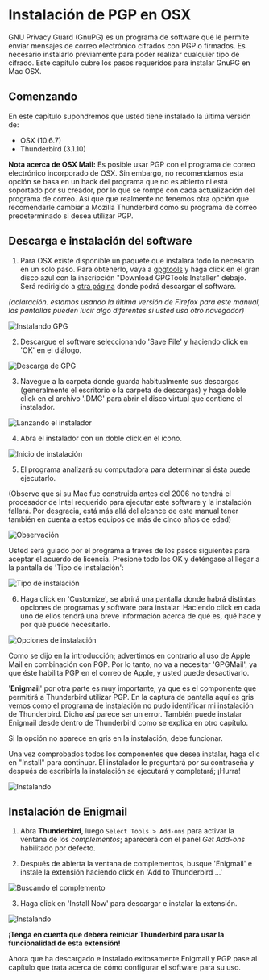 Instalación de PGP en OSX
=========================

GNU Privacy Guard (GnuPG) es un programa de software que le permite enviar mensajes de correo electrónico cifrados con PGP o firmados. Es necesario instalarlo previamente para poder realizar cualquier tipo de cifrado. Este capítulo cubre los pasos requeridos para instalar GnuPG en Mac OSX.

Comenzando
----------

En este capítulo supondremos que usted tiene instalado la última versión de:

 * OSX (10.6.7)
 * Thunderbird (3.1.10)

 **Nota acerca de OSX Mail:** Es posible usar PGP con el programa de correo electrónico incorporado de OSX. Sin embargo, no recomendamos esta opción se basa en un hack del programa que no es abierto ni está soportado por su creador, por lo que se rompe con cada actualización del programa de correo. Así que que realmente no tenemos otra opción que recomendarle cambiar a Mozilla Thunderbird como su programa de correo predeterminado si desea utilizar PGP. 

Descarga e instalación del software
-----------------------------------

 1. Para OSX existe disponible un paquete que instalará todo lo necesario en un solo paso. Para obtenerlo, vaya a [gpgtools](http://www.gpgtools.org/) y haga click en el gran disco azul con la inscripción "Download GPGTools Installer" debajo. Será redirigido a [otra página](http://www.gpgtools.org/installer/index.html) donde podrá descargar el software.

*(aclaración. estamos usando la última versión de Firefox para este manual, las pantallas pueden lucir algo diferentes si usted usa otro navegador)*

![Instalando GPG](gpg_mac_inst_1.jpg)

 2. Descargue el software seleccionando 'Save File' y haciendo click en 'OK' en el diálogo.

 ![Descarga de GPG](gpg_mac_inst_2.jpg)

 3. Navegue a la carpeta donde guarda habitualmente sus descargas (generalmente el escritorio o la carpeta de descargas) y haga doble click en el archivo '.DMG' para abrir el disco virtual que contiene el instalador.

 ![Lanzando el instalador](gpg_mac_inst_3.jpg)

 4. Abra el instalador con un doble click en el ícono.

 ![Inicio de instalación](gpg_mac_inst_4.jpg)

 5. El programa analizará su computadora para determinar si ésta puede ejecutarlo.

 (Observe que si su Mac fue construida antes del 2006 no tendrá el procesador de Intel requerido para ejecutar este software y la instalación fallará. Por desgracia, está más allá del alcance de este manual tener también en cuenta a estos equipos de más de cinco años de edad)

 ![Observación](gpg_mac_inst_5.jpg)

 Usted será guiado por el programa a través de los pasos siguientes para aceptar el acuerdo de licencia. Presione todo los OK y deténgase al llegar a la pantalla de 'Tipo de instalación':

 ![Tipo de instalación](gpg_mac_inst_6.jpg)

 6. Haga click en 'Customize', se abrirá una pantalla donde habrá distintas opciones de programas y software para instalar. Haciendo click en cada uno de ellos tendrá una breve información acerca de qué es, qué hace y por qué puede necesitarlo.

 ![Opciones de instalación](gpg_mac_inst_7.jpg)

Como se dijo en la introducción; advertimos en contrario al uso de Apple Mail en combinación con PGP. Por lo tanto, no va a necesitar 'GPGMail', ya que éste habilita PGP en el correo de Apple, y usted puede desactivarlo.

'**Enigmail**' por otra parte es muy importante, ya que es el componente que permitirá a Thunderbird utilizar PGP. En la captura de pantalla aquí es gris vemos como el programa de instalación no pudo identificar mi instalación de Thunderbird. Dicho así parece ser un error. También puede instalar Enigmail desde dentro de Thunderbird como se explica en otro capítulo.

Si la opción no aparece en gris en la instalación, debe funcionar.

Una vez comprobados todos los componentes que desea instalar, haga clic en "Install" para continuar. El instalador le preguntará por su contraseña y después de escribirla la instalación se ejecutará y completará; ¡Hurra!

![Instalando](gpg_mac_inst_8.jpg)

Instalación de Enigmail
-----------------------

 1. Abra **Thunderbird**, luego `Select Tools > Add-ons` para activar la ventana de los *complementos*; aparecerá con el panel *Get Add-ons* habilitado por defecto.

 2. Después de abierta la ventana de complementos, busque 'Enigmail' e instale la extensión haciendo click en 'Add to Thunderbird ...'

 ![Buscando el complemento](enigmail_mac_inst_1.jpg)

 3. Haga click en 'Install Now' para descargar e instalar la extensión.

 ![Instalando](enigmail_mac_inst_2.jpg)

**¡Tenga en cuenta que deberá reiniciar Thunderbird para usar la funcionalidad de esta extensión!**

Ahora que ha descargado e instalado exitosamente Enigmail y PGP pase al capítulo que trata acerca de cómo configurar el software para su uso.

